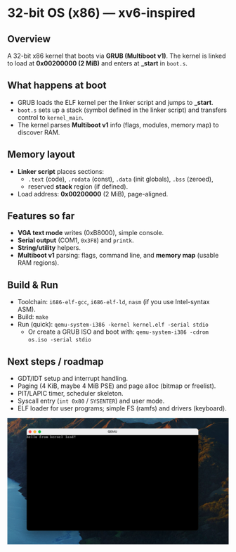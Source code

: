 # 32-bit OS (x86) — xv6-inspired

## Overview
A 32-bit x86 kernel that boots via **GRUB (Multiboot v1)**. The kernel is linked to load at **0x00200000 (2 MiB)** and enters at **_start** in `boot.s`.

## What happens at boot
- GRUB loads the ELF kernel per the linker script and jumps to **_start**.
- `boot.s` sets up a stack (symbol defined in the linker script) and transfers control to `kernel_main`.
- The kernel parses **Multiboot v1** info (flags, modules, memory map) to discover RAM.

## Memory layout
- **Linker script** places sections:
  - `.text` (code), `.rodata` (const), `.data` (init globals), `.bss` (zeroed),
  - reserved **stack** region (if defined).
- Load address: **0x00200000** (2 MiB), page-aligned.

## Features so far
- **VGA text mode** writes (0xB8000), simple console.
- **Serial output** (COM1, `0x3F8`) and `printk`.
- **String/utility** helpers.
- **Multiboot v1** parsing: flags, command line, and **memory map** (usable RAM regions).

## Build & Run
- Toolchain: `i686-elf-gcc`, `i686-elf-ld`, `nasm` (if you use Intel-syntax ASM).
- Build: `make`
- Run (quick): `qemu-system-i386 -kernel kernel.elf -serial stdio`
  - Or create a GRUB ISO and boot with: `qemu-system-i386 -cdrom os.iso -serial stdio`

## Next steps / roadmap
- GDT/IDT setup and interrupt handling.
- Paging (4 KiB, maybe 4 MiB PSE) and page alloc (bitmap or freelist).
- PIT/LAPIC timer, scheduler skeleton.
- Syscall entry (`int 0x80` / `SYSENTER`) and user mode.
- ELF loader for user programs; simple FS (ramfs) and drivers (keyboard).

![alt text](image.png)